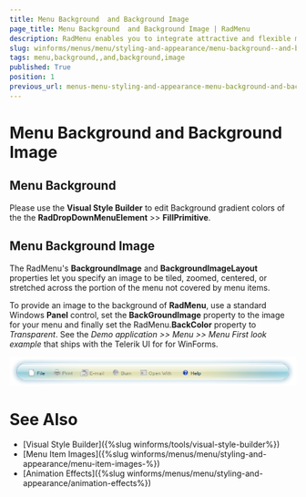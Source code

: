 ```yaml
---
title: Menu Background  and Background Image
page_title: Menu Background  and Background Image | RadMenu
description: RadMenu enables you to integrate attractive and flexible menus on Forms within your Windows applications.
slug: winforms/menus/menu/styling-and-appearance/menu-background--and-background-image
tags: menu,background,,and,background,image
published: True
position: 1
previous_url: menus-menu-styling-and-appearance-menu-background-and-background-image
---
```


# Menu Background  and Background Image
 
## Menu Background

Please use the __Visual Style Builder__ to edit Background gradient colors of the the __RadDropDownMenuElement__ >> __FillPrimitive__. 
        

## Menu Background Image

The RadMenu's __BackgroundImage__ and __BackgroundImageLayout__ properties let you specify an image to be tiled, zoomed, centered, or stretched across the portion of the menu not covered by menu items.

To provide an image to the background of __RadMenu__, use a standard Windows __Panel__ control, set the __BackGroundImage__ property to the image for your menu and finally set the RadMenu.__BackColor__ property to *Transparent*. See the *Demo application >> Menu >> Menu First look example* that ships with the Telerik UI for for WinForms. 

![menus-menu-styling-and-appearance-menu-background-and-background-image 001](images/menus-menu-styling-and-appearance-menu-background-and-background-image001.png)

# See Also

* [Visual Style Builder]({%slug winforms/tools/visual-style-builder%})	
* [Menu Item Images]({%slug winforms/menus/menu/styling-and-appearance/menu-item-images-%})	
* [Animation Effects]({%slug winforms/menus/menu/styling-and-appearance/animation-effects%})		
